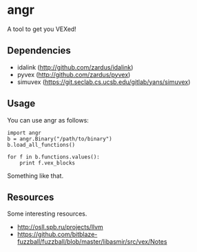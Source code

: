# angr

A tool to get you VEXed!

## Dependencies

- idalink (http://github.com/zardus/idalink)
- pyvex (http://github.com/zardus/pyvex)
- simuvex (https://git.seclab.cs.ucsb.edu/gitlab/yans/simuvex)

## Usage

You can use angr as follows:

	import angr
	b = angr.Binary("/path/to/binary")
	b.load_all_functions()

	for f in b.functions.values():
		print f.vex_blocks

Something like that.

## Resources

Some interesting resources.

- http://osll.spb.ru/projects/llvm
- https://github.com/bitblaze-fuzzball/fuzzball/blob/master/libasmir/src/vex/Notes
